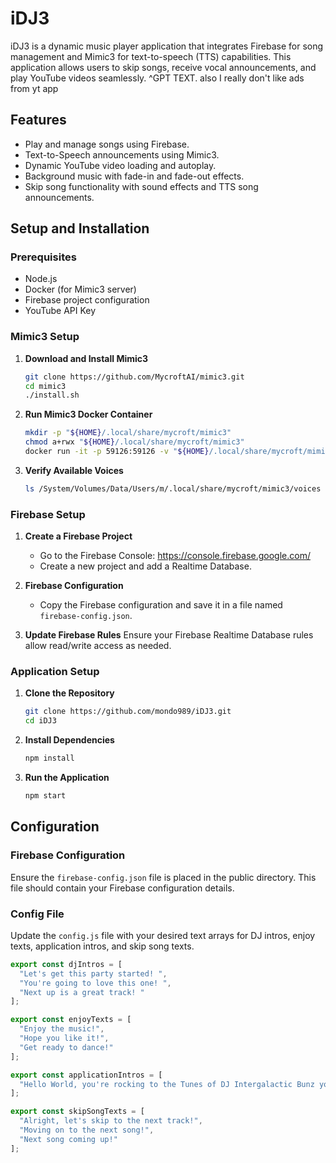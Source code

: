 # iDJ3

iDJ3 is a dynamic music player application that integrates Firebase for song management and Mimic3 for text-to-speech (TTS) capabilities. This application allows users to skip songs, receive vocal announcements, and play YouTube videos seamlessly. ^GPT TEXT.  also I really don't like ads from yt app

## Features

- Play and manage songs using Firebase.
- Text-to-Speech announcements using Mimic3.
- Dynamic YouTube video loading and autoplay.
- Background music with fade-in and fade-out effects.
- Skip song functionality with sound effects and TTS song announcements.

## Setup and Installation

### Prerequisites

- Node.js
- Docker (for Mimic3 server)
- Firebase project configuration
- YouTube API Key

### Mimic3 Setup

1. **Download and Install Mimic3**
    ```bash
    git clone https://github.com/MycroftAI/mimic3.git
    cd mimic3
    ./install.sh
    ```

2. **Run Mimic3 Docker Container**
    ```bash
    mkdir -p "${HOME}/.local/share/mycroft/mimic3"
    chmod a+rwx "${HOME}/.local/share/mycroft/mimic3"
    docker run -it -p 59126:59126 -v "${HOME}/.local/share/mycroft/mimic3:/home/mimic3/.local/share/mycroft/mimic3" mycroftai/mimic3
    ```

3. **Verify Available Voices**
    ```bash
    ls /System/Volumes/Data/Users/m/.local/share/mycroft/mimic3/voices
    ```

### Firebase Setup

1. **Create a Firebase Project**
    - Go to the Firebase Console: https://console.firebase.google.com/
    - Create a new project and add a Realtime Database.

2. **Firebase Configuration**
    - Copy the Firebase configuration and save it in a file named `firebase-config.json`.

3. **Update Firebase Rules**
    Ensure your Firebase Realtime Database rules allow read/write access as needed.

### Application Setup

1. **Clone the Repository**
    ```bash
    git clone https://github.com/mondo989/iDJ3.git
    cd iDJ3
    ```

2. **Install Dependencies**
    ```bash
    npm install
    ```

3. **Run the Application**
    ```bash
    npm start
    ```

## Configuration

### Firebase Configuration

Ensure the `firebase-config.json` file is placed in the public directory. This file should contain your Firebase configuration details.

### Config File

Update the `config.js` file with your desired text arrays for DJ intros, enjoy texts, application intros, and skip song texts.

```javascript
export const djIntros = [
  "Let's get this party started! ",
  "You're going to love this one! ",
  "Next up is a great track! "
];

export const enjoyTexts = [
  "Enjoy the music!",
  "Hope you like it!",
  "Get ready to dance!"
];

export const applicationIntros = [
  "Hello World, you're rocking to the Tunes of DJ Intergalactic Bunz your friendly DJ! We have quite a show for you today. Sit back grab a seat and we'll get start shortly."
];

export const skipSongTexts = [
  "Alright, let's skip to the next track!",
  "Moving on to the next song!",
  "Next song coming up!"
];
